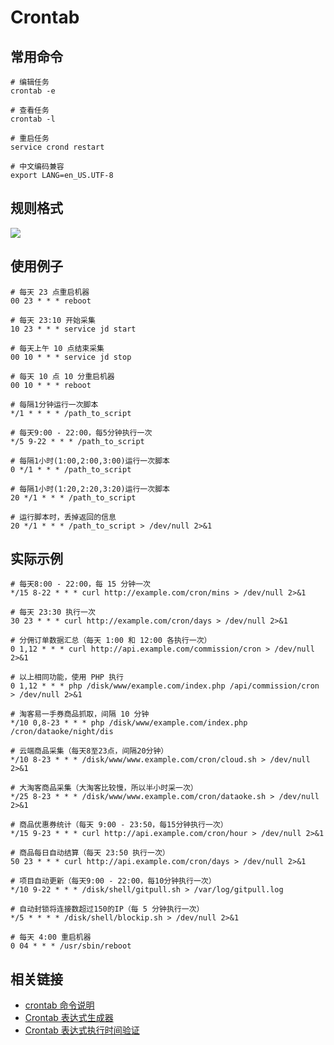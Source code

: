 
# Crontab

## 常用命令

	# 编辑任务
	crontab -e
	
	# 查看任务
	crontab -l
	
	# 重启任务
	service crond restart
	
	# 中文编码兼容
	export LANG=en_US.UTF-8

## 规则格式

![](notes/image/crontab.png)

## 使用例子
	
	# 每天 23 点重启机器
	00 23 * * * reboot

	# 每天 23:10 开始采集
	10 23 * * * service jd start

	# 每天上午 10 点结束采集
	00 10 * * * service jd stop

	# 每天 10 点 10 分重启机器
	00 10 * * * reboot
	
	# 每隔1分钟运行一次脚本
	*/1 * * * * /path_to_script
	
	# 每天9:00 - 22:00，每5分钟执行一次
	*/5 9-22 * * * /path_to_script

	# 每隔1小时(1:00,2:00,3:00)运行一次脚本
	0 */1 * * * /path_to_script

	# 每隔1小时(1:20,2:20,3:20)运行一次脚本
	20 */1 * * * /path_to_script

	# 运行脚本时，丢掉返回的信息
	20 */1 * * * /path_to_script > /dev/null 2>&1

## 实际示例

	# 每天8:00 - 22:00，每 15 分钟一次
	*/15 8-22 * * * curl http://example.com/cron/mins > /dev/null 2>&1

	# 每天 23:30 执行一次
	30 23 * * * curl http://example.com/cron/days > /dev/null 2>&1

	# 分佣订单数据汇总（每天 1:00 和 12:00 各执行一次）
	0 1,12 * * * curl http://api.example.com/commission/cron > /dev/null 2>&1

	# 以上相同功能，使用 PHP 执行
	0 1,12 * * * php /disk/www/example.com/index.php /api/commission/cron > /dev/null 2>&1
	
	# 淘客易一手券商品抓取，间隔 10 分钟
	*/10 0,8-23 * * * php /disk/www/example.com/index.php /cron/dataoke/night/dis

	# 云端商品采集（每天8至23点，间隔20分钟）
	*/10 8-23 * * * /disk/www/www.example.com/cron/cloud.sh > /dev/null 2>&1
	
	# 大淘客商品采集（大淘客比较慢，所以半小时采一次）
	*/25 8-23 * * * /disk/www/www.example.com/cron/dataoke.sh > /dev/null 2>&1
	
	# 商品优惠券统计（每天 9:00 - 23:50，每15分钟执行一次）
	*/15 9-23 * * * curl http://api.example.com/cron/hour > /dev/null 2>&1
	
	# 商品每日自动结算（每天 23:50 执行一次）
	50 23 * * * curl http://api.example.com/cron/days > /dev/null 2>&1
	
	# 项目自动更新（每天9:00 - 22:00，每10分钟执行一次）
	*/10 9-22 * * * /disk/shell/gitpull.sh > /var/log/gitpull.log
	
	# 自动封锁将连接数超过150的IP（每 5 分钟执行一次）
	*/5 * * * * /disk/shell/blockip.sh > /dev/null 2>&1
	
	# 每天 4:00 重启机器
	0 04 * * * /usr/sbin/reboot

## 相关链接

- [crontab 命令说明](http://man.linuxde.net/crontab)
- [Crontab 表达式生成器](https://crontab.guru/)
- [Crontab 表达式执行时间验证](http://www.atool.org/crontab.php)

	
